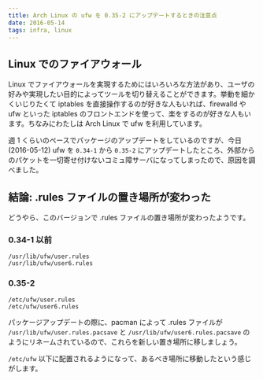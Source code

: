 ```yaml
---
title: Arch Linux の ufw を 0.35-2 にアップデートするときの注意点
date: 2016-05-14
tags: infra, linux
---
```


## Linux でのファイアウォール

Linux でファイアウォールを実現するためにはいろいろな方法があり、ユーザの好みや実現したい目的によってツールを切り替えることができます。挙動を細かくいじりたくて iptables を直接操作するのが好きな人もいれば、firewalld や ufw といった iptables のフロントエンドを使って、楽をするのが好きな人もいます。ちなみにわたしは Arch Linux で ufw を利用しています。

週 1 くらいのペースでパッケージのアップデートをしているのですが、今日 (2016-05-12) ufw を `0.34-1` から `0.35-2` にアップデートしたところ、外部からのパケットを一切寄せ付けないコミュ障サーバになってしまったので、原因を調べました。

## 結論: .rules ファイルの置き場所が変わった

どうやら、このバージョンで .rules ファイルの置き場所が変わったようです。

### 0.34-1 以前

```
/usr/lib/ufw/user.rules
/usr/lib/ufw/user6.rules
```

### 0.35-2

```
/etc/ufw/user.rules
/etc/ufw/user6.rules
```

パッケージアップデートの際に、pacman によって .rules ファイルが `/usr/lib/ufw/user.rules.pacsave` と `/usr/lib/ufw/user6.rules.pacsave` のようにリネームされているので、これらを新しい置き場所に移しましょう。

`/etc/ufw` 以下に配置されるようになって、あるべき場所に移動したという感じがします。
